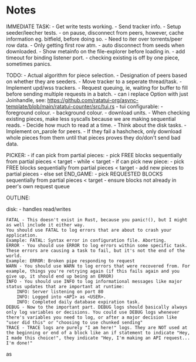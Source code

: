 # Notes

IMMEDIATE TASK:
    - Get write tests working.
    - Send tracker info.
    - Setup seeder/leecher tests.
    - on pause, disconnect from peers, however, cache information eg. bitfield, before doing so.
    - Need to iter over torrents/peer row data.
      - Only getting first row atm.
    - auto disconnect from seeds when downloaded.
    - Show metainfo on the file-explorer before loading in.
    - add timeout for binding listener port.
    - checking existing is off by one piece, sometimes panics.

TODO:
    - Actual algorithm for piece selection.
    - Designation of peers based on whether they are seeders.
    - Move tracker to a seperate thread/task.
    - Implement upd/wss trackers.
    - Request queuing, ie, waiting for buffer to fill before sending multiple requests in a batch.
    - can i replace Option<Joinhandle> with just Joinhandle, see: https://github.com/ratatui-org/async-template/blob/main/ratatui-counter/src/tui.rs
    - tui configurable:
      - foreground colour.
      - background colour.
      - download units.
    - When checking existing pieces, make less syscalls because we are making sequential reads.
        - Decide how much to read at a time.
        - Think about the disk tasks.
    - Implement on_parole for peers.
      - If they fail a hashcheck, only download whole pieces from them until that pieces proves they do/don't send bad data.

PICKER:
    - if can pick from partial pieces:
      - pick FREE blocks sequentially from partial pieces < target
    - while < target
      - if can pick new piece:
        - pick FREE blocks sequentially from partial pieces < target
        - add new pieces to partial pieces
      - else set END_GAME:
        - pick REQUESTED BLOCKS sequentially from partial pieces < target
          - ensure blocks not already in peer's own request queue 

OUTLINE:

disk:
    - handles read/writes 



    FATAL - This doesn't exist in Rust, because you panic!(), but I might as well include it either way.
    You should use FATAL to log errors that are about to crash your application.
    Example: FATAL: Syntax error in configuration file. Aborting.
    ERROR - You should use ERROR to log errors within some specific task. These errors are causing a task to fail, but it's not the end of the world.
    Example: ERROR: Broken pipe responding to request
    WARN - You should use WARN to log errors that were recovered from. For example, things you're retrying again (if this fails again and you give up, it should end up being an ERROR)
    INFO - You should use INFO to log informational messages like major status updates that are important at runtime:
        INFO: Server listening on port 80
        INFO: Logged into <API> as <USER>.
        INFO: Completed daily database expiration task.
    DEBUG - Now to the important part. DEBUG logs should basically always only log variables or decisions. You could use DEBUG logs whenever there's variables you need to log, or after a major decision like "user did this" or "choosing to use chunked sending"
    TRACE - TRACE logs are purely "I am here!" logs. They are NOT used at the beginning or end of a block like an if statement to indicate "Hey, I made this choice!", they indicate "Hey, I'm making an API request... I'm done!"
as